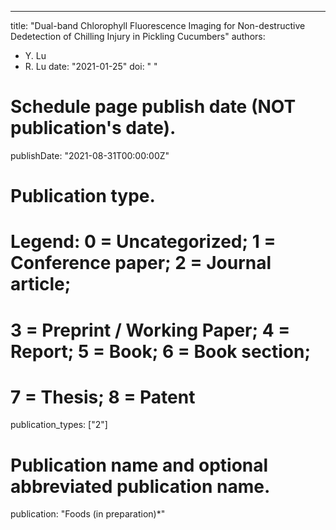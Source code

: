 ---
title: "Dual-band Chlorophyll Fluorescence Imaging for Non-destructive Dedetection of Chilling Injury in Pickling Cucumbers"
authors: 
- Y. Lu
- R. Lu
date: "2021-01-25"
doi: " "

# Schedule page publish date (NOT publication's date).
publishDate: "2021-08-31T00:00:00Z"

# Publication type.
# Legend: 0 = Uncategorized; 1 = Conference paper; 2 = Journal article;
# 3 = Preprint / Working Paper; 4 = Report; 5 = Book; 6 = Book section;
# 7 = Thesis; 8 = Patent
publication_types: ["2"]

# Publication name and optional abbreviated publication name.
publication: "Foods (in preparation)*"
